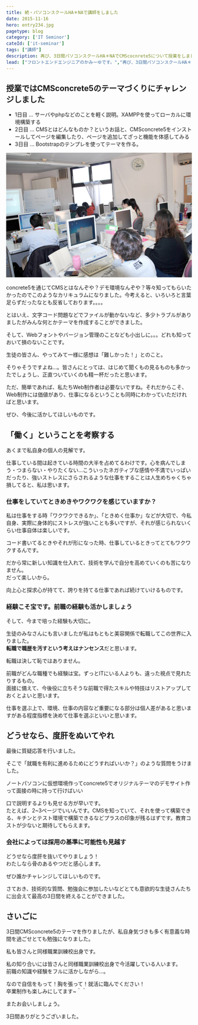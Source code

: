 ```yaml
---
title: 続・パソコンスクールHA＊NAで講師をしました
date: 2015-11-16
hero: entry234.jpg
pagetype: blog
category: ['IT Seminor']
cateId: ['it-seminar']
tags: ["講師"]
description: 再び、3日間パソコンスクールHA＊NAでCMScocnrete5について授業をしました。授業内容、想ったこと、感じた事をまとめます。
lead: ["フロントエンドエンジニアのかみーゆです。","再び、3日間パソコンスクールHA＊NAでCMScocnrete5について授業をしました。授業内容、想ったこと、感じた事をまとめます。"]
---
```

## 授業ではCMSconcrete5のテーマづくりにチャレンジしました

* 1日目 … サーバやphpなどのことを軽く説明。XAMPPを使ってローカルに環境構築する
* 2日目 … CMSとはどんなものか？というお話と、CMSconcrete5をインストールしてページを編集したり、ページを追加してざっと機能を体感してみる
* 3日目 … Bootstrapのテンプレを使ってテーマを作る。

![授業風景](./images/2015/entry234-1.jpg)

concrete5を通じてCMSとはなんぞや？デモ環境なんぞや？等々知ってもらいたかったのでこのようなカリキュラムになりました。今考えると、いろいろと言葉足らずだったなとも反省しております。。。。

とはいえ、文字コード問題などでファイルが動かないなど、多少トラブルがありましたがみんな何とかテーマを作成することができました。

そして、Webフォントやバージョン管理のことなども小出しに。。。どれも知っておいて損のないことです。

生徒の皆さん、やってみて一様に感想は「難しかった！」とのこと。

そりゃそうですよね…。皆さんにとっては、はじめて聞くもの見るものも多かったでしょうし、正直ついていくのも精一杯だったと思います。

ただ、簡単であれば、私たちWeb制作者は必要ないですね。それだからこそ、Web制作には価値があり、仕事になるということも同時にわかっていただければと思います。

ぜひ、今後に活かしてほしいものです。


## 「働く」ということを考察する
あくまで私自身の個人の見解です。

仕事している間は起きている時間の大半を占めてるわけです。心を病んでしまう・つまらない・やりたくない…こういったネガティブな感情や不満でいっぱいだったり、強いストレスにさらされるような仕事をすることは人生めちゃくちゃ損してると、私は思います。

### 仕事をしていてときめきやワクワクを感じていますか？

私は仕事をする時「ワクワクできるか」、「ときめく仕事か」などが大切で、今私自身、実際に身体的にストレスが強いことも多いですが、それが感じられないくらい仕事自体は楽しいです。

コード書いてるときやそれが形になった時、仕事しているときってとてもワクワクするんです。

だから常に新しい知識を仕入れて、技術を学んで自分を高めていくのも苦になりません。<br>
だって楽しいから。

向上心と探求心が持てて、誇りを持てる仕事であれば続けていけるものです。

### 経験こそ宝です。前職の経験も活かしましょう
そして、今まで培った経験も大切に。

生徒のみなさんにも言いましたが私はもともと美容関係で転職してこの世界に入りました。<br>
**転職で職歴を汚すという考えはナンセンス**だと思います。

転職は決して恥ではありません。

前職がどんな職種でも経験は宝。ずっとITにいる人よりも、違った視点で見れたりするもの。<br>
面接に備えて、今後役に立ちそうな前職で得たスキルや特技はリストアップしておくとよいと思います。

仕事を選ぶ上で、環境、仕事の内容など重要になる部分は個人差があると思いますがある程度指標を決めて仕事を選ぶといいと思います。

## どうせなら、度肝をぬいてやれ
最後に質疑応答を行いました。

そこで「就職を有利に進めるためにどうすればいいか？」のような質問をうけました。

ノートパソコンに仮想環境作ってconcrete5でオリジナルテーマのデモサイト作って面接の時に持って行けばいい

口で説明するよりも見せる方が早いです。<br>
たとえば、2~3ページでいいんです。CMSを知っていて、それを使って構築できる、キチンとテスト環境で構築できるなどプラスの印象が残るはずです。教育コストが少ないと期待してもらえます。

### 会社によっては採用の基準に可能性も見越す
どうせなら度肝を抜いてやりましょう！<br>
わたしなら骨のあるやつだと感心します。

ぜひ誰かチャレンジしてほしいものです。

さておき、技術的な質問、勉強会に参加したいなどとても意欲的な生徒さんたちに出会えて最高の3日間を終えることができました。

## さいごに
3日間CMSconcrete5のテーマを作りましたが、私自身気づきも多く有意義な時間を過ごせとても勉強になりました。

私も皆さんと同様職業訓練校出身です。

私の知り合いには皆さんと同様職業訓練校出身で今活躍している人います。<br>
前職の知識や経験をフルに活かしながら…。

なので自信をもって！胸を張って！就活に臨んでください！<br>
卒業制作も楽しみにしてます~＾＾

またお会いしましょう。

3日間ありがとうございました。
